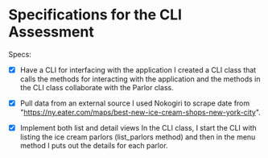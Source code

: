# Specifications for the CLI Assessment

Specs:
- [x] Have a CLI for interfacing with the application
        I created a CLI class that calls the methods for interacting with the application and the methods in the CLI class collaborate with the Parlor class.

- [x] Pull data from an external source
        I used Nokogiri to scrape date from "https://ny.eater.com/maps/best-new-ice-cream-shops-new-york-city".

- [x] Implement both list and detail views
        In the CLI class, I start the CLI with listing the ice cream parlors (list_parlors method) and then in the menu method I puts out the details for each parlor.
